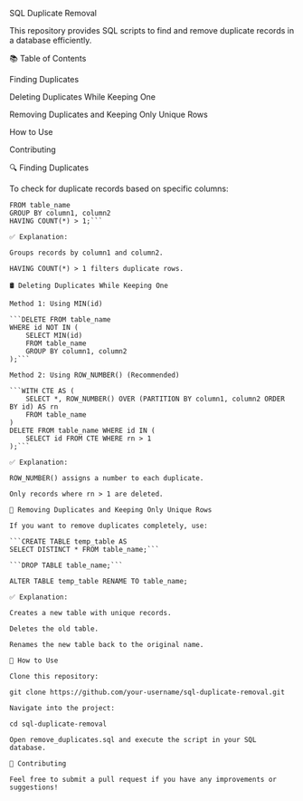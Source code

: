 SQL Duplicate Removal

This repository provides SQL scripts to find and remove duplicate records in a database efficiently.

📚 Table of Contents

Finding Duplicates

Deleting Duplicates While Keeping One

Removing Duplicates and Keeping Only Unique Rows

How to Use

Contributing

🔍 Finding Duplicates

To check for duplicate records based on specific columns:

```SELECT column1, column2, COUNT(*)  
FROM table_name  
GROUP BY column1, column2  
HAVING COUNT(*) > 1;```

✅ Explanation:

Groups records by column1 and column2.

HAVING COUNT(*) > 1 filters duplicate rows.

🛢️ Deleting Duplicates While Keeping One

Method 1: Using MIN(id)

```DELETE FROM table_name  
WHERE id NOT IN (  
    SELECT MIN(id)  
    FROM table_name  
    GROUP BY column1, column2  
);```

Method 2: Using ROW_NUMBER() (Recommended)

```WITH CTE AS (  
    SELECT *, ROW_NUMBER() OVER (PARTITION BY column1, column2 ORDER BY id) AS rn  
    FROM table_name  
)  
DELETE FROM table_name WHERE id IN (  
    SELECT id FROM CTE WHERE rn > 1  
);```

✅ Explanation:

ROW_NUMBER() assigns a number to each duplicate.

Only records where rn > 1 are deleted.

🔄 Removing Duplicates and Keeping Only Unique Rows

If you want to remove duplicates completely, use:

```CREATE TABLE temp_table AS  
SELECT DISTINCT * FROM table_name;```

```DROP TABLE table_name;```

ALTER TABLE temp_table RENAME TO table_name;

✅ Explanation:

Creates a new table with unique records.

Deletes the old table.

Renames the new table back to the original name.

🚀 How to Use

Clone this repository:

git clone https://github.com/your-username/sql-duplicate-removal.git

Navigate into the project:

cd sql-duplicate-removal

Open remove_duplicates.sql and execute the script in your SQL database.

🤝 Contributing

Feel free to submit a pull request if you have any improvements or suggestions!

